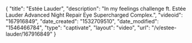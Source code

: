 {
    "title": "Estée Lauder",
    "description": "In my feelings challenge  ft. Estée Lauder Advanced Night Repair Eye Supercharged Complex.",
    "videoid": "167916849",
    "date_created": "1532709510",
    "date_modified": "1546466784",
    "type": "captivate",
    "layout": "video",
    "url": "\/v\/estee-lauder\/167916849"
}